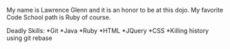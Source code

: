 My name is Lawrence Glenn and it is an honor to be at this dojo.
My favorite Code School path is Ruby of course.

Deadly Skills:
*Git
*Java
*Ruby
*HTML
*JQuery
*CSS
*Killing history using git rebase
